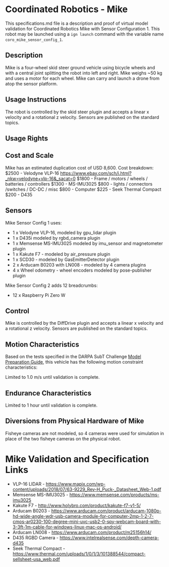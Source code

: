 <!--- This is a Markdown description of a robot model submitted for inclusion in the
DARPA Subterranean Challenge Technology Repository -->
# Coordinated Robotics - Mike
This specifications.md file is a description and proof of virtual model validation for
Coordinated Robotics Mike with Sensor Configuration 1. This robot may be launched using
a `ign launch` command with the variable name `coro_mike_sensor_config_1`.

## Description
Mike is a four-wheel skid steer ground vehicle using bicycle wheels and with a central joint
splitting the robot into left and right. Mike weighs ~50 kg and uses a motor for each wheel.
Mike can carry and launch a drone from atop the sensor platform.

## Usage Instructions
The robot is controlled by the skid steer plugin and accepts a linear x velocity and a rotational z velocity.
Sensors are published on the standard topics.

## Usage Rights


## Cost and Scale
Mike has an estimated duplication cost of USD 8,600.
Cost breakdown:
$2500 - Velodyne VLP-16 https://www.ebay.com/sch/i.html?_nkw=velodyne+vlp-16&_sacat=0
$1800 - Frame / motors / wheels / batteries / controllers
$1300 - MS-IMU3025
$800  - lights / connectors /switches / DC-DC / misc
$800  - Computer
$225  - Seek Thermal Compact
$200  - D435

## Sensors
Mike Sensor Config 1 uses:
* 1 x Velodyne VLP-16, modeled by gpu_lidar plugin
* 1 x D435i modeled by rgbd_camera plugin
* 1 x Memsense MS-IMU3025 modeled by imu_sensor and magnetometer plugin
* 1 x Kakute F7 - modeled by air_pressure plugin
* 1 x SCD30 - modeled by GasEmitterDetector plugin
* 2 x Arducam B0203 with LN008 - modeled by 4 camera plugins
* 4 x Wheel odometry - wheel encoders modeled by pose-publisher plugin

Mike Sensor Config 2 adds 12 breadcrumbs:
* 12 x Raspberry Pi Zero W

## Control
Mike is controlled by the DiffDrive plugin and accepts a linear x velocity and a rotational z velocity.
Sensors are published on the standard topics.


## Motion Characteristics
Based on the tests specified in the DARPA SubT Challenge [Model Preparation
Guide](https://subtchallenge.com/resources/Simulation_Model_Preparation_Guide.pdf), this vehicle has the following motion
constraint characteristics:

Limited to 1.0 m/s until validation is complete.


## Endurance Characteristics
Limited to 1 hour until validation is complete.


## Diversions from Physical Hardware of Mike
Fisheye cameras are not modeled, so 4 cameras were used for simulation in place of the two fisheye cameras on the physical robot.

# <a name="validation_links"></a>Mike Validation and Specification Links

* VLP-16 LIDAR -  https://www.mapix.com/wp-content/uploads/2018/07/63-9229_Rev-H_Puck-_Datasheet_Web-1.pdf
* Memsense MS-IMU3025 - https://www.memsense.com/products/ms-imu3025
* Kakute F7 - http://www.holybro.com/product/kakute-f7-v1-5/
* Arducam B0203 - https://www.arducam.com/product/arducam-1080p-hd-wide-angle-wdr-usb-camera-module-for-computer-2mp-1-2-7-cmos-ar0230-100-degree-mini-uvc-usb2-0-spy-webcam-board-with-3-3ft-1m-cable-for-windows-linux-mac-os-android/
* Arducam LN008 - https://www.arducam.com/product/m25156h14/
* D435 RGBD Camera - https://www.intelrealsense.com/depth-camera-d435
* Seek Thermal Compact - https://www.thermal.com/uploads/1/0/1/3/101388544/compact-sellsheet-usa_web.pdf
